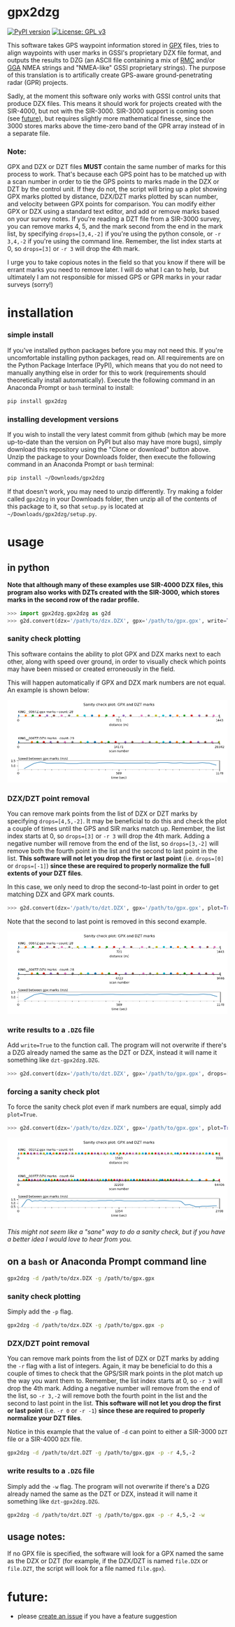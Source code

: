 # gpx2dzg

[![PyPI version](https://badge.fury.io/py/gpx2dzg.svg)](https://badge.fury.io/py/gpx2dzg)
[![License: GPL v3](https://img.shields.io/badge/License-GPLv3-blue.svg)](https://github.com/iannesbitt/gpx2dzg/blob/master/LICENSE)

This software takes GPS waypoint information stored in [GPX](https://en.wikipedia.org/wiki/GPS_Exchange_Format) files, tries to align waypoints with user marks in GSSI's proprietary DZX file format, and outputs the results to DZG (an ASCII file containing a mix of [RMC](http://aprs.gids.nl/nmea/#rmc) and/or [GGA](http://aprs.gids.nl/nmea/#gga) NMEA strings and "NMEA-like" GSSI proprietary strings). The purpose of this translation is to artifically create GPS-aware ground-penetrating radar (GPR) projects.

Sadly, at the moment this software only works with GSSI control units that produce DZX files. This means it should work for projects created with the SIR-4000, but not with the SIR-3000. SIR-3000 support is coming soon (see [future](#future)), but requires slightly more mathematical finesse, since the 3000 stores marks above the time-zero band of the GPR array instead of in a separate file.


### Note:
GPX and DZX or DZT files **MUST** contain the same number of marks for this process to work. That's because each GPS point has to be matched up with a scan number in order to tie the GPS points to marks made in the DZX or DZT by the control unit. If they do not, the script will bring up a plot showing GPX marks plotted by distance, DZX/DZT marks plotted by scan number, and velocity between GPX points for comparison. You can modify either GPX or DZX using a standard text editor, and add or remove marks based on your survey notes. If you're reading a DZT file from a SIR-3000 survey, you can remove marks 4, 5, and the mark second from the end in the mark list, by specifying `drops=[3,4,-2]` if you're using the python console, or `-r 3,4,-2` if you're using the command line. Remember, the list index starts at 0, so `drops=[3]` or `-r 3` will drop the 4th mark.

I urge you to take copious notes in the field so that you know if there will be errant marks you need to remove later. I will do what I can to help, but ultimately I am not responsible for missed GPS or GPR marks in your radar surveys (sorry!)

# installation

### simple install

If you've installed python packages before you may not need this. If you're uncomfortable installing python packages, read on. All requirements are on the Python Package Interface (PyPI), which means that you do not need to manually anything else in order for this to work (requirements should theoretically install automatically). Execute the following command in an Anaconda Prompt or `bash` terminal to install:

```bash
pip install gpx2dzg
```

### installing development versions

If you wish to install the very latest commit from github (which may be more up-to-date than the version on PyPI but also may have more bugs), simply download this repository using the "Clone or download" button above. Unzip the package to your Downloads folder, then execute the following command in an Anaconda Prompt or `bash` terminal:

```bash
pip install ~/Downloads/gpx2dzg
```

If that doesn't work, you may need to unzip differently. Try making a folder called `gpx2dzg` in your Downloads folder, then unzip all of the contents of this package to it, so that `setup.py` is located at `~/Downloads/gpx2dzg/setup.py`. 

# usage

## in python

**Note that although many of these examples use SIR-4000 DZX files, this program also works with DZTs created with the SIR-3000, which stores marks in the second row of the radar profile.**

```python
>>> import gpx2dzg.gpx2dzg as g2d
>>> g2d.convert(dzx='/path/to/dzx.DZX', gpx='/path/to/gpx.gpx', write=True)
```

### sanity check plotting

This software contains the ability to plot GPX and DZX marks next to each other, along with speed over ground, in order to visually check which points may have been missed or created erroneously in the field.

This will happen automatically if GPX and DZX mark numbers are not equal. An example is shown below:

![Sanity check plot with differing mark counts](https://github.com/iannesbitt/gpx2dzg/raw/master/img/Figure_1a.png)

### DZX/DZT point removal

You can remove mark points from the list of DZX or DZT marks by specifying `drops=[4,5,-2]`. It may be beneficial to do this and check the plot a couple of times until the GPS and SIR marks match up. Remember, the list index starts at 0, so `drops=[3]` or `-r 3` will drop the 4th mark. Adding a negative number will remove from the end of the list, so `drops=[3,-2]` will remove both the fourth point in the list and the second to last point in the list. **This software will not let you drop the first or last point** (i.e. `drops=[0]` or `drops=[-1]`) **since these are required to properly normalize the full extents of your DZT files**.

In this case, we only need to drop the second-to-last point in order to get matching DZX and GPX mark counts.

```python
>>> g2d.convert(dzx='/path/to/dzt.DZX', gpx='/path/to/gpx.gpx', plot=True, drops=[-2])
```

Note that the second to last point is removed in this second example.

![Sanity check plot with identical mark counts](https://github.com/iannesbitt/gpx2dzg/raw/master/img/Figure_1b.png)

### write results to a `.DZG` file

Add `write=True` to the function call. The program will not overwrite if there's a DZG already named the same as the DZT or DZX, instead it will name it something like `dzt-gpx2dzg.DZG`.

```python
>>> g2d.convert(dzx='/path/to/dzt.DZX', gpx='/path/to/gpx.gpx', drops=[-2], write=True)
```

### forcing a sanity check plot

To force the sanity check plot even if mark numbers are equal, simply add `plot=True`.

```python
>>> g2d.convert(dzx='/path/to/dzx.DZX', gpx='/path/to/gpx.gpx', plot=True)
```

![Sanity check plot with identical mark counts](https://github.com/iannesbitt/gpx2dzg/raw/master/img/Figure_2.png)

*This might not seem like a "sane" way to do a sanity check, but if you have a better idea I would love to hear from you.*

## on a `bash` or Anaconda Prompt command line

```bash
gpx2dzg -d /path/to/dzx.DZX -g /path/to/gpx.gpx
```

### sanity check plotting

Simply add the `-p` flag.

```bash
gpx2dzg -d /path/to/dzx.DZX -g /path/to/gpx.gpx -p
```

### DZX/DZT point removal

You can remove mark points from the list of DZX or DZT marks by adding the `-r` flag with a list of integers. Again, it may be beneficial to do this a couple of times to check that the GPS/SIR mark points in the plot match up the way you want them to. Remember, the list index starts at 0, so `-r 3` will drop the 4th mark. Adding a negative number will remove from the end of the list, so `-r 3,-2` will remove both the fourth point in the list and the second to last point in the list. **This software will not let you drop the first or last point** (i.e. `-r 0` or `-r -1`) **since these are required to properly normalize your DZT files**.

Notice in this example that the value of `-d` can point to either a SIR-3000 `DZT` file or a SIR-4000 `DZX` file.

```bash
gpx2dzg -d /path/to/dzt.DZT -g /path/to/gpx.gpx -p -r 4,5,-2
```

### write results to a `.DZG` file

Simply add the `-w` flag. The program will not overwrite if there's a DZG already named the same as the DZT or DZX, instead it will name it something like `dzt-gpx2dzg.DZG`.

```bash
gpx2dzg -d /path/to/dzt.DZT -g /path/to/gpx.gpx -p -r 4,5,-2 -w
```

## usage notes:

If no GPX file is specified, the software will look for a GPX named the same as the DZX or DZT (for example, if the DZX/DZT is named `file.DZX` or `file.DZT`, the script will look for a file named `file.gpx`).

# future:

- please [create an issue](https://github.com/iannesbitt/gpx2dzg/issues/new) if you have a feature suggestion
